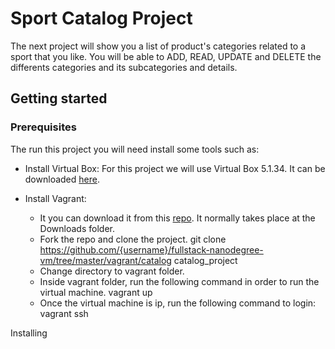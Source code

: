 # Sport Catalog Project

The next project will show you a list of product's categories related to a sport that you like.
You will be able to ADD, READ, UPDATE and DELETE the differents categories and its subcategories and details.

## Getting started

### Prerequisites
The run this project you will need install some tools such as:

* Install Virtual Box: For this project we will use Virtual Box 5.1.34. It can be downloaded [here].<br />

* Install Vagrant: 
	* It you can download it from this [repo]. It normally takes place at the Downloads folder.
	* Fork the repo and clone the project.
	git clone https://github.com/{username}/fullstack-nanodegree-vm/tree/master/vagrant/catalog catalog_project
	* Change directory to vagrant folder.
	* Inside vagrant folder, run the following command in order to run the virtual machine.
	vagrant up
	* Once the virtual machine is ip, run the following command to login:
	vagrant ssh

 



[repo]:https://github.com/udacity/fullstack-nanodegree-vm
[here]:https://www.virtualbox.org/wiki/Download_Old_Builds_5_0


Installing
